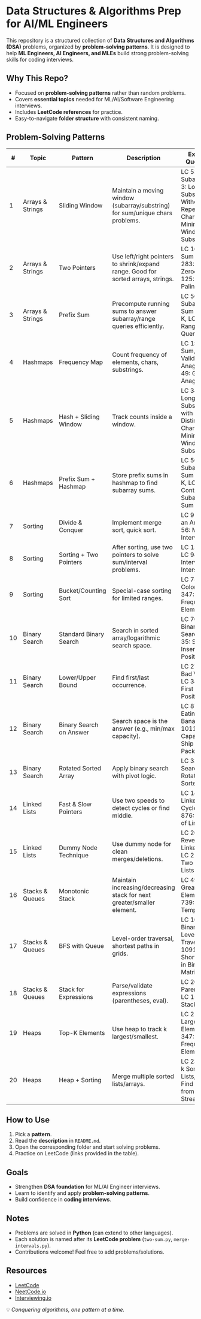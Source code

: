 # Data Structures & Algorithms Prep for AI/ML Engineers

This repository is a structured collection of **Data Structures and Algorithms (DSA)** problems, organized by **problem-solving patterns**. It is designed to help **ML Engineers, AI Engineers, and MLEs** build strong problem-solving skills for coding interviews.  

## Why This Repo?
- Focused on **problem-solving patterns** rather than random problems.  
- Covers **essential topics** needed for ML/AI/Software Engineering interviews.  
- Includes **LeetCode references** for practice.  
- Easy-to-navigate **folder structure** with consistent naming.  

## Problem-Solving Patterns

| # | **Topic**        | **Pattern**             | **Description** | **Example Questions** |
|---|------------------|-------------------------|-----------------|-----------------------|
| 1 | Arrays & Strings | Sliding Window          | Maintain a moving window (subarray/substring) for sum/unique chars problems. | LC 53: Max Subarray, LC 3: Longest Substring Without Repeating Chars, LC 76: Minimum Window Substring |
| 2 | Arrays & Strings | Two Pointers            | Use left/right pointers to shrink/expand range. Good for sorted arrays, strings. | LC 167: Two Sum II, LC 283: Move Zeroes, LC 125: Valid Palindrome |
| 3 | Arrays & Strings | Prefix Sum              | Precompute running sums to answer subarray/range queries efficiently. | LC 560: Subarray Sum Equals K, LC 303: Range Sum Query |
| 4 | Hashmaps         | Frequency Map           | Count frequency of elements, chars, substrings. | LC 1: Two Sum, LC 242: Valid Anagram, LC 49: Group Anagrams |
| 5 | Hashmaps         | Hash + Sliding Window   | Track counts inside a window. | LC 340: Longest Substring with K Distinct Chars, LC 76: Minimum Window Substring |
| 6 | Hashmaps         | Prefix Sum + Hashmap    | Store prefix sums in hashmap to find subarray sums. | LC 560: Subarray Sum Equals K, LC 523: Continuous Subarray Sum |
| 7 | Sorting          | Divide & Conquer        | Implement merge sort, quick sort. | LC 912: Sort an Array, LC 56: Merge Intervals |
| 8 | Sorting          | Sorting + Two Pointers  | After sorting, use two pointers to solve sum/interval problems. | LC 15: 3Sum, LC 986: Interval List Intersections |
| 9 | Sorting          | Bucket/Counting Sort    | Special-case sorting for limited ranges. | LC 75: Sort Colors, LC 347: Top K Frequent Elements |
| 10 | Binary Search   | Standard Binary Search  | Search in sorted array/logarithmic search space. | LC 704: Binary Search, LC 35: Search Insert Position |
| 11 | Binary Search   | Lower/Upper Bound       | Find first/last occurrence. | LC 278: First Bad Version, LC 34: Find First and Last Position |
| 12 | Binary Search   | Binary Search on Answer | Search space is the answer (e.g., min/max capacity). | LC 875: Koko Eating Bananas, LC 1011: Capacity to Ship Packages |
| 13 | Binary Search   | Rotated Sorted Array    | Apply binary search with pivot logic. | LC 33: Search in Rotated Sorted Array |
| 14 | Linked Lists    | Fast & Slow Pointers    | Use two speeds to detect cycles or find middle. | LC 141: Linked List Cycle, LC 876: Middle of Linked List |
| 15 | Linked Lists    | Dummy Node Technique    | Use dummy node for clean merges/deletions. | LC 206: Reverse Linked List, LC 21: Merge Two Sorted Lists |
| 16 | Stacks & Queues | Monotonic Stack         | Maintain increasing/decreasing stack for next greater/smaller element. | LC 496: Next Greater Element, LC 739: Daily Temperatures |
| 17 | Stacks & Queues | BFS with Queue          | Level-order traversal, shortest paths in grids. | LC 102: Binary Tree Level Order Traversal, LC 1091: Shortest Path in Binary Matrix |
| 18 | Stacks & Queues | Stack for Expressions   | Parse/validate expressions (parentheses, eval). | LC 20: Valid Parentheses, LC 155: Min Stack |
| 19 | Heaps           | Top-K Elements          | Use heap to track k largest/smallest. | LC 215: Kth Largest Element, LC 347: Top K Frequent Elements |
| 20 | Heaps           | Heap + Sorting          | Merge multiple sorted lists/arrays. | LC 23: Merge k Sorted Lists, LC 295: Find Median from Data Stream |

## How to Use
1. Pick a **pattern**.  
2. Read the **description** in `README.md`.  
3. Open the corresponding folder and start solving problems.  
4. Practice on LeetCode (links provided in the table).  

## Goals
- Strengthen **DSA foundation** for ML/AI Engineer interviews.  
- Learn to identify and apply **problem-solving patterns**.  
- Build confidence in **coding interviews**.  

## Notes
- Problems are solved in **Python** (can extend to other languages).  
- Each solution is named after its **LeetCode problem** (`two-sum.py`, `merge-intervals.py`).  
- Contributions welcome! Feel free to add problems/solutions.  

## Resources
- [LeetCode](https://leetcode.com/)  
- [NeetCode.io](https://neetcode.io/)  
- [Interviewing.io](https://interviewing.io/)  

💡 *Conquering algorithms, one pattern at a time.*  
